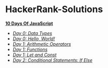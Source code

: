 # HackerRank-Solutions

**<a href="https://github.com/ShubhangiChaudhary/HackerRank-Solutions/tree/main/10DaysOfJavaScript">10 Days Of JavaScript</a>**

- *<a href="https://github.com/ShubhangiChaudhary/HackerRank-Solutions/blob/main/10DaysOfJavaScript/Day0_DataTypes.md">Day 0: Data Types</a>*
- *<a href="https://github.com/ShubhangiChaudhary/HackerRank-Solutions/blob/main/10DaysOfJavaScript/Day0_HelloWorld.md">Day 0: Hello, World!</a>*
- *<a href="https://github.com/ShubhangiChaudhary/HackerRank-Solutions/blob/main/10DaysOfJavaScript/Day1_ArithmeticOperators.md">Day 1: Arithmetic Operators</a>*
- *<a href="">Day 1: Functions</a>*
- *<a href="">Day 1: Let and Const</a>*
- *<a href="">Day 2: Conditional Statements: If Else</a>*

